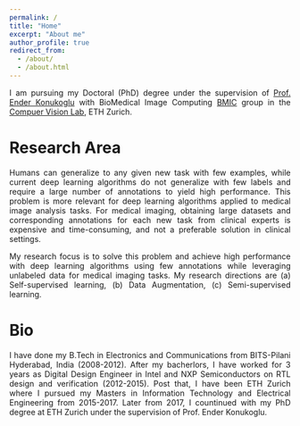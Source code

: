 ```yaml
---
permalink: /
title: "Home"
excerpt: "About me"
author_profile: true
redirect_from: 
  - /about/
  - /about.html
---
```


<style>body {text-align: justify}</style>

I am pursuing my Doctoral (PhD) degree under the supervision of [Prof. Ender Konukoglu](http://www.vision.ee.ethz.ch/~kender/) with BioMedical Image Computing [BMIC](https://bmic.ee.ethz.ch/research.html) group in the [Compuer Vision Lab](http://www.vision.ee.ethz.ch/en/), ETH Zurich.


Research Area
======
Humans can generalize to any given new task with few examples, while current deep learning algorithms do not generalize with few labels and require a large number of annotations to yield high performance.
This problem is more relevant for deep learning algorithms applied to medical image analysis tasks. 
For medical imaging, obtaining large datasets and corresponding annotations for each new task from clinical experts is expensive and time-consuming, and not a preferable solution in clinical settings.

My research focus is to solve this problem and achieve high performance with deep learning algorithms using few annotations while leveraging unlabeled data for medical imaging tasks.
My research directions are (a) Self-supervised learning, (b) Data Augmentation, (c) Semi-supervised learning.

Bio
======
I have done my B.Tech in Electronics and Communications from BITS-Pilani Hyderabad, India (2008-2012).
After my bacherlors, I have worked for 3 years as Digital Design Engineer in Intel and NXP Semiconductors on RTL design and verification (2012-2015).
Post that, I have been ETH Zurich where I pursued my Masters in Information Technology and Electrical Engineering from 2015-2017.
Later from 2017, I countinued with my PhD degree at ETH Zurich under the supervision of Prof. Ender Konukoglu.
